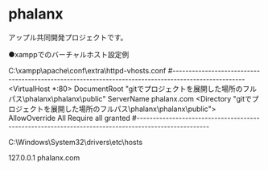 # phalanx

アップル共同開発プロジェクトです。

●xamppでのバーチャルホスト設定例

C:\xampp\apache\conf\extra\httpd-vhosts.conf
#----------------------------------------------------------------------------------------------------
<VirtualHost *:80>
DocumentRoot "gitでプロジェクトを展開した場所のフルパス\phalanx\phalanx\public"
ServerName phalanx.com
</VirtualHost>
<Directory "gitでプロジェクトを展開した場所のフルパス\phalanx\phalanx\public">
AllowOverride All
Require all granted
</Directory>
#----------------------------------------------------------------------------------------------------

C:\Windows\System32\drivers\etc\hosts

127.0.0.1 phalanx.com